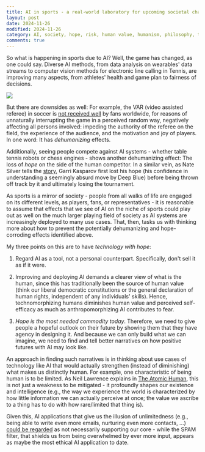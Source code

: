 ```yaml
---
title: AI in sports - a real-world laboratory for upcoming societal change? 
layout: post
date: 2024-11-26
modified: 2024-11-26
category: AI, society, hope, risk, human value, humanism, philosophy, talk
comments: true
---
```


So what is happening in sports due to AI? Well, the game has changed, as one could say. Diverse AI methods, from data analysis on wearables' data streams to computer vision methods for electronic line calling in Tennis, are improving many aspects, from athletes' health and game plan to fairness of decisions. 

<a href="https://www.youtube.com/embed/KrSbb_YG6NY?si=PPHs5TAVtDQrNyOd" target="_blank"><img src="http://stdm.github.io/images/youtube-qut.jpg"/></a>

<!-- <iframe width="740" height="416" src="https://www.youtube.com/embed/KrSbb_YG6NY?si=PPHs5TAVtDQrNyOd" title="YouTube video player" frameborder="0" allow="accelerometer; autoplay; clipboard-write; encrypted-media; gyroscope; picture-in-picture; web-share" referrerpolicy="strict-origin-when-cross-origin" allowfullscreen></iframe> -->

<!-- more -->

But there are downsides as well: For example, the VAR (video assisted referee) in soccer is [not received well](https://www.faz.net/aktuell/sport/fussball/bundesliga/videobeweis-im-fussball-wo-probleme-mit-dem-var-liegen-und-loesungen-110069301.html) by fans worldwide, for reasons of unnaturally interrupting the game in a perceived random way, negatively affecting all persons involved: impeding the authority of the referee on the field, the experience of the audience, and the motivation and joy of players. In one word: It has *dehumanizing* effects. 

Additionally, seeing people compete against AI systems - whether table tennis robots or chess engines - shows another dehumanizing effect: The loss of *hope* on the side of the human competitor. In a similar vein, as Nate Silver tells the [story](https://theconversation.com/twenty-years-on-from-deep-blue-vs-kasparov-how-a-chess-match-started-the-big-data-revolution-76882), Garri Kasparov first lost his hope (his confidence in understanding a seemingly absurd move by Deep Blue) before being thrown off track by it and ultimately losing the tournament. 

As sports is a mirror of society - people from all walks of life are engaged on its different levels, as players, fans, or representatives - it is reasonable to assume that effects that we see of AI on the niche of sports could play out as well on the much larger playing field of society as AI systems are increasingly deployed to many use cases. That, then, tasks us with thinking more about how to prevent the potentially dehumanizing and hope-corroding effects identified above. 

My three points on this are to have *technology with hope*: 

1. Regard AI as a tool, not a personal counterpart. Specifically, don't sell it as if it were. 

2. Improving and deploying AI demands a clearer view of what is the human, since this has traditionally been the source of human value (think our liberal democratic constitutions or the general declaration of human rights, independent of any individuals' skills). Hence, technomorphizing humans diminishes human value and perceived self-efficacy as much as anthropomorphizing AI contributes to fear. 

3. *Hope is the most needed commodity today*. Therefore, we need to give people a hopeful outlook on their future by showing them that they have agency in designing it. And because we can only build what we can imagine, we need to find and tell better narratives on how positive futures with AI may look like. 

An approach in finding such narratives is in thinking about use cases of technology like AI that would actually strengthen (instead of diminishing) what makes us distinctly human. For example, one characteristic of being human is to be limited. As Neil Lawrence explains in [The Atomic Human](https://inverseprobability.com/atomic-human/), this is not just a weakness to be mitigated - it profoundly shapes our existence and intelligence (e.g., the way we experience the world is characterized by how little information we can actually perceive at once; the value we ascribe to a thing has to do with how rare/limited that thing is). 

Given this, AI applications that give us the illusion of unlimitedness (e.g., being able to write even more emails, nurturing even more contacts, ...) [could be regarded](https://andy-crouch.com/#section-The-Life) as not necessarily supporting our core - while the SPAM filter, that shields us from being overwhelmed by ever more input, appears as maybe the most ethical AI application to date.
